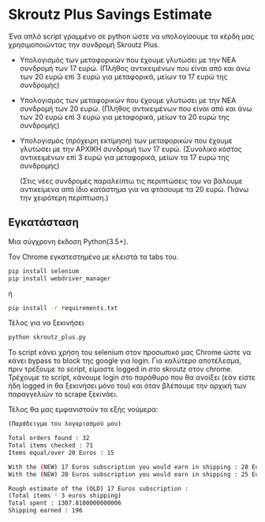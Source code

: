 # Skroutz Plus Savings Estimate

Ένα απλό script γραμμένο σε python ώστε να υπολογίσουμε τα κέρδη μας χρησιμοποιώντας την συνδρομή Skroutz Plus.

- Υπολογισμός των μεταφορικών που έχουμε γλυτώσει με την ΝΕΑ συνδρομή των 17 ευρώ.
(Πλήθος αντικειμένων που είναι από και άνω των 20 ευρώ επί 3 ευρώ για μεταφορικά, μείων τα 17 ευρώ της συνδρομής)
- Υπολογισμός των μεταφορικών που έχουμε γλυτώσει με την ΝΕΑ συνδρομή των 20 ευρώ.
(Πλήθος αντικειμένων που είναι από και άνω των 20 ευρώ επί 3 ευρώ για μεταφορικά, μείων τα 20 ευρώ της συνδρομής)
- Υπολογισμός (πρόχειρη εκτίμηση) των μεταφορικών που έχουμε γλυτώσει με την ΑΡΧΙΚΗ συνδρομή των 17 ευρώ. 
(Συνολικό κόστος αντικειμένων επί 3 ευρώ για μεταφορικά, μείων τα 17 ευρώ της συνδρομής)

    (Στις νέες συνδρομές παραλείπτω τις περιπτώσεις του να βάλουμε αντικείμενα από ίδιο κατάστημα για να φτάσουμε τα 20 ευρώ. Πιάνω την χειρότερη περίπτωση.)

## Εγκατάσταση
Μια σύγχρονη έκδοση Python(3.5+).

Τον Chrome εγκατεστημένο με κλειστά τα tabs του.

```sh
pip install selenium
pip install webdriver_manager
```
ή
```sh
pip install -r requirements.txt
```
Τέλος για να ξεκινήσει
```sh
python skroutz_plus.py
```

Το script κάνει χρήση του selenium στον προσωπικό μας Chrome ώστε να κάνει bypass το block της google για login.
Για καλύτερο αποτέλεσμα, πριν τρέξουμε το script, είμαστε logged in στο skroutz στον chrome.
Τρέχουμε το script, κάνουμε login στο παράθυρο που θα ανοίξει (εάν είστε ήδη logged in θα ξεκινήσει μόνο του) και όταν βλέπουμε την αρχική των παραγγελιών το scrape ξεκινάει.

Τέλος θα μας εμφανιστούν τα εξής νούμερα:

```sh
(Παράδειγμα του λογαριασμού μου)

Total orders found : 32
Total items checked : 71
Items equal/over 20 Euros : 15

With the (NEW) 17 Euros subscription you would earn in shipping : 28 Euros
With the (NEW) 20 Euros subscription you would earn in shipping : 25 Euros

Rough estimate of the (OLD) 17 Euros subscription :
(Total items * 3 euros shipping)
Total spent : 1307.8100000000006
Shipping earned : 196
```
